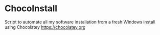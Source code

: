 # ChocoInstall
Script to automate all my software installation from a fresh Windows install using Chocolatey https://chocolatey.org
